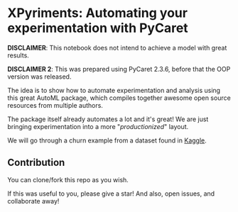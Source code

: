 # XPyriments: Automating your experimentation with PyCaret

**DISCLAIMER**: This notebook does not intend to achieve a model with great results.

**DISCLAIMER 2**: This was prepared using PyCaret 2.3.6, before that the OOP version was released.

The idea is to show how to automate experimentation and analysis using this great AutoML package, which compiles together awesome open source resources from multiple authors.

The package itself already automates a lot and it's great! We are just bringing experimentation into a more "*productionized*" layout.

We will go through a churn example from a dataset found in [Kaggle](https://www.kaggle.com/datasets/blastchar/telco-customer-churn).


## Contribution
You can clone/fork this repo as you wish.

If this was useful to you, please give a star! And also, open issues, and collaborate away!
